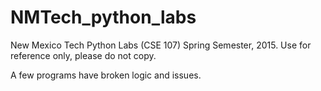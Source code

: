 # NMTech_python_labs
New Mexico Tech Python Labs (CSE 107) Spring Semester, 2015. Use for reference only, please do not copy.

A few programs have broken logic and issues.
